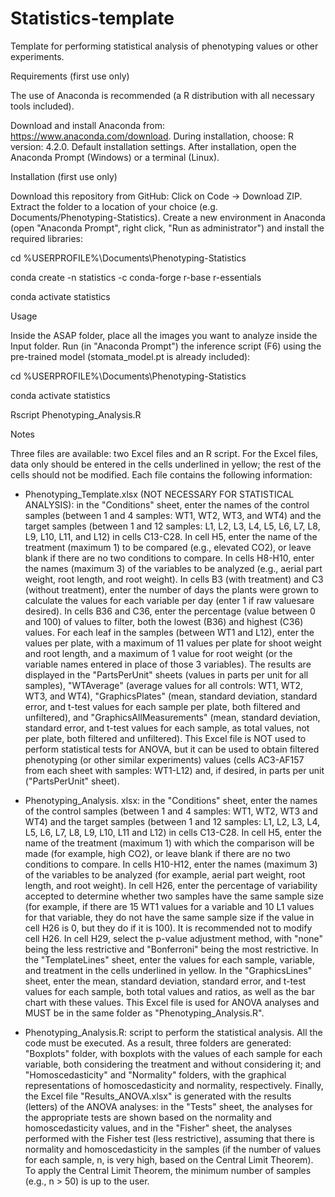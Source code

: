 # Statistics-template

Template for performing statistical analysis of phenotyping values ​​or other experiments.


Requirements (first use only)

The use of Anaconda is recommended (a R distribution with all necessary tools included).

Download and install Anaconda from: https://www.anaconda.com/download.
During installation, choose: R version: 4.2.0. Default installation settings.
After installation, open the Anaconda Prompt (Windows) or a terminal (Linux).


Installation (first use only)

Download this repository from GitHub: Click on Code → Download ZIP. Extract the folder to a location of your choice (e.g. Documents/Phenotyping-Statistics).
Create a new environment in Anaconda (open "Anaconda Prompt", right click, "Run as administrator") and install the required libraries:

cd %USERPROFILE%\Documents\Phenotyping-Statistics

conda create -n statistics -c conda-forge r-base r-essentials

conda activate statistics


Usage

Inside the ASAP folder, place all the images you want to analyze inside the Input folder.
Run (in "Anaconda Prompt") the inference script (F6) using the pre-trained model (stomata_model.pt is already included):

cd %USERPROFILE%\Documents\Phenotyping-Statistics

conda activate statistics

Rscript Phenotyping_Analysis.R


Notes

Three files are available: two Excel files and an R script. For the Excel files, data only should be entered in the cells underlined in yellow; the rest of the cells should not be modified. Each file contains the following information:

- Phenotyping_Template.xlsx (NOT NECESSARY FOR STATISTICAL ANALYSIS): in the "Conditions" sheet, enter the names of the control samples (between 1 and 4 samples: WT1, WT2, WT3, and WT4) and the target samples (between 1 and 12 samples: L1, L2, L3, L4, L5, L6, L7, L8, L9, L10, L11, and L12) in cells C13-C28. In cell H5, enter the name of the treatment (maximum 1) to be compared (e.g., elevated CO2), or leave blank if there are no two conditions to compare. In cells H8-H10, enter the names (maximum 3) of the variables to be analyzed (e.g., aerial part weight, root length, and root weight). In cells B3 (with treatment) and C3 (without treatment), enter the number of days the plants were grown to calculate the values ​​for each variable per day (enter 1 if raw values ​​are desired). In cells B36 and C36, enter the percentage (value between 0 and 100) of values ​​to filter, both the lowest (B36) and highest (C36) values. For each leaf in the samples (between WT1 and L12), enter the values ​​per plate, with a maximum of 11 values ​​per plate for shoot weight and root length, and a maximum of 1 value for root weight (or the variable names entered in place of those 3 variables). The results are displayed in the "PartsPerUnit" sheets (values ​​in parts per unit for all samples), "WTAverage" (average values ​​for all controls: WT1, WT2, WT3, and WT4), "GraphicsPlates" (mean, standard deviation, standard error, and t-test values ​​for each sample per plate, both filtered and unfiltered), and "GraphicsAllMeasurements" (mean, standard deviation, standard error, and t-test values ​​for each sample, as total values, not per plate, both filtered and unfiltered). This Excel file is NOT used to perform statistical tests for ANOVA, but it can be used to obtain filtered phenotyping (or other similar experiments) values ​​(cells AC3-AF157 from each sheet with samples: WT1-L12) and, if desired, in parts per unit ("PartsPerUnit" sheet).

- Phenotyping_Analysis. xlsx: in the "Conditions" sheet, enter the names of the control samples (between 1 and 4 samples: WT1, WT2, WT3 and WT4) and the target samples (between 1 and 12 samples: L1, L2, L3, L4, L5, L6, L7, L8, L9, L10, L11 and L12) in cells C13-C28. In cell H5, enter the name of the treatment (maximum 1) with which the comparison will be made (for example, high CO2), or leave blank if there are no two conditions to compare. In cells H10-H12, enter the names (maximum 3) of the variables to be analyzed (for example, aerial part weight, root length, and root weight). In cell H26, enter the percentage of variability accepted to determine whether two samples have the same sample size (for example, if there are 15 WT1 values ​​for a variable and 10 L1 values ​​for that variable, they do not have the same sample size if the value in cell H26 is 0, but they do if it is 100). It is recommended not to modify cell H26. In cell H29, select the p-value adjustment method, with "none" being the less restrictive and "Bonferroni" being the most restrictive. In the "TemplateLines" sheet, enter the values ​​for each sample, variable, and treatment in the cells underlined in yellow. In the "GraphicsLines" sheet, enter the mean, standard deviation, standard error, and t-test values ​​for each sample, both total values ​​and ratios, as well as the bar chart with these values. This Excel file is used for ANOVA analyses and MUST be in the same folder as "Phenotyping_Analysis.R".

- Phenotyping_Analysis.R: script to perform the statistical analysis. All the code must be executed. As a result, three folders are generated: "Boxplots" folder, with boxplots with the values ​​of each sample for each variable, both considering the treatment and without considering it; and "Homoscedasticity" and "Normality" folders, with the graphical representations of homoscedasticity and normality, respectively. Finally, the Excel file "Results_ANOVA.xlsx" is generated with the results (letters) of the ANOVA analyses: in the "Tests" sheet, the analyses for the appropriate tests are shown based on the normality and homoscedasticity values, and in the "Fisher" sheet, the analyses performed with the Fisher test (less restrictive), assuming that there is normality and homoscedasticity in the samples (if the number of values ​​for each sample, n, is very high, based on the Central Limit Theorem). To apply the Central Limit Theorem, the minimum number of samples (e.g., n > 50) is up to the user.
